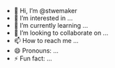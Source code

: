 - 👋 Hi, I’m @stwemaker
- 👀 I’m interested in ...
- 🌱 I’m currently learning ...
- 💞️ I’m looking to collaborate on ...
- 📫 How to reach me ...
- 😄 Pronouns: ...
- ⚡ Fun fact: ...

<!---
stwemaker/stwemaker is a ✨ special ✨ repository because its `README.md` (this file) appears on your GitHub profile.
You can click the Preview link to take a look at your changes.
--->
